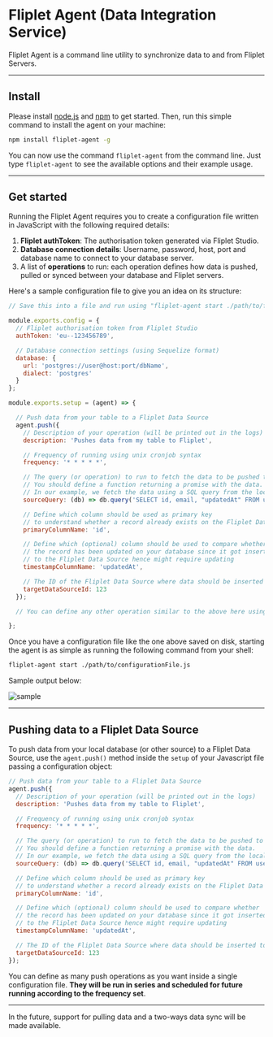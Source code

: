 # Fliplet Agent (Data Integration Service)

Fliplet Agent is a command line utility to synchronize data to and from Fliplet Servers.

---

## Install

Please install [node.js](http://nodejs.org/) and [npm](http://npmjs.com) to get started. Then, run this simple command to install the agent on your machine:

```bash
npm install fliplet-agent -g
```

You can now use the command `fliplet-agent` from the command line. Just type `fliplet-agent` to see the available options and their example usage.

---

## Get started

Running the Fliplet Agent requires you to create a configuration file written in JavaScript with the following required details:

1. **Fliplet authToken**: The authorisation token generated via Fliplet Studio.
2. **Database connection details**: Username, password, host, port and database name to connect to your database server.
3. A list of **operations** to run: each operation defines how data is pushed, pulled or synced between your database and Fliplet servers.

Here's a sample configuration file to give you an idea on its structure:

```js
// Save this into a file and run using "fliplet-agent start ./path/to/file.js"

module.exports.config = {
  // Fliplet authorisation token from Fliplet Studio
  authToken: 'eu--123456789',

  // Database connection settings (using Sequelize format)
  database: {
    url: 'postgres://user@host:port/dbName',
    dialect: 'postgres'
  }
};

module.exports.setup = (agent) => {

  // Push data from your table to a Fliplet Data Source
  agent.push({
    // Description of your operation (will be printed out in the logs)
    description: 'Pushes data from my table to Fliplet',

    // Frequency of running using unix cronjob syntax
    frequency: '* * * * *',

    // The query (or operation) to run to fetch the data to be pushed to Fliplet.
    // You should define a function returning a promise with the data.
    // In our example, we fetch the data using a SQL query from the local database.
    sourceQuery: (db) => db.query('SELECT id, email, "updatedAt" FROM users order by id asc;'),

    // Define which column should be used as primary key
    // to understand whether a record already exists on the Fliplet Data Source
    primaryColumnName: 'id',

    // Define which (optional) column should be used to compare whether
    // the record has been updated on your database since it got inserted
    // to the Fliplet Data Source hence might require updating
    timestampColumnName: 'updatedAt',

    // The ID of the Fliplet Data Source where data should be inserted to
    targetDataSourceId: 123
  });

  // You can define any other operation similar to the above here using "agent.push()"

};
```

Once you have a configuration file like the one above saved on disk, starting the agent is as simple as running the following command from your shell:

```bash
fliplet-agent start ./path/to/configurationFile.js
```

Sample output below:

![sample](https://user-images.githubusercontent.com/574210/45174672-c12aeb80-b20b-11e8-806e-bda5f0e521b0.png)

---

## Pushing data to a Fliplet Data Source

To push data from your local database (or other source) to a Fliplet Data Source, use the `agent.push()` method inside the `setup` of your Javascript file passing a configuration object:

```js
// Push data from your table to a Fliplet Data Source
agent.push({
  // Description of your operation (will be printed out in the logs)
  description: 'Pushes data from my table to Fliplet',

  // Frequency of running using unix cronjob syntax
  frequency: '* * * * *',

  // The query (or operation) to run to fetch the data to be pushed to Fliplet.
  // You should define a function returning a promise with the data.
  // In our example, we fetch the data using a SQL query from the local database.
  sourceQuery: (db) => db.query('SELECT id, email, "updatedAt" FROM users order by id asc;'),

  // Define which column should be used as primary key
  // to understand whether a record already exists on the Fliplet Data Source
  primaryColumnName: 'id',

  // Define which (optional) column should be used to compare whether
  // the record has been updated on your database since it got inserted
  // to the Fliplet Data Source hence might require updating
  timestampColumnName: 'updatedAt',

  // The ID of the Fliplet Data Source where data should be inserted to
  targetDataSourceId: 123
});
```

You can define as many push operations as you want inside a single configuration file. **They will be run in series and scheduled for future running according to the frequency set**.

---

In the future, support for pulling data and a two-ways data sync will be made available.
